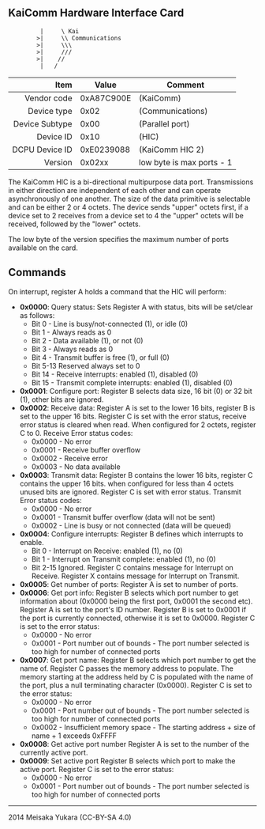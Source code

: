 KaiComm Hardware Interface Card
----

```
		 |     \ Kai 
		>|     \\ Communications
		>|     \\\
		>|     ///
		>|    //
		 |   /
```

|     Item       |   Value    |   Comment
| -------------: | ---------- | ----------------
|    Vendor code | 0xA87C900E | (KaiComm)
|    Device type | 0x02       | (Communications)
| Device Subtype | 0x00       | (Parallel port)
|      Device ID | 0x10       | (HIC)
| DCPU Device ID | 0xE0239088 | (KaiComm HIC 2)
|        Version | 0x02xx     | low byte is max ports - 1

The KaiComm HIC is a bi-directional multipurpose data port.
Transmissions in either direction are independent of each other and can operate asynchronously of one another.
The size of the data primitive is selectable and can be either 2 or 4 octets.
The device sends "upper" octets first, if a device set to 2 receives from a device set to 4 the "upper" octets will be received, followed by the "lower" octets.

The low byte of the version specifies the maximum number of ports available on the card.

Commands
----

On interrupt, register A holds a command that the HIC will perform:

 - **0x0000**: Query status:
   Sets Register A with status, bits will be set/clear as follows:
   - Bit 0 - Line is busy/not-connected (1), or idle (0)
   - Bit 1 - Always reads as 0
   - Bit 2 - Data available (1), or not (0)
   - Bit 3 - Always reads as 0
   - Bit 4 - Transmit buffer is free (1), or full (0)
   - Bit 5-13 Reserved always set to 0
   - Bit 14 - Receive interrupts: enabled (1), disabled (0)
   - Bit 15 - Transmit complete interrupts: enabled (1), disabled (0)
 - **0x0001**: Configure port:
   Register B selects data size, 16 bit (0) or 32 bit (1), other bits are ignored.
 - **0x0002**: Receive data:
   Register A is set to the lower 16 bits, register B is set to the upper 16 bits.
   Register C is set with the error status, receive error status is cleared when read.
   When configured for 2 octets, register C to 0.
   Receive Error status codes:
   - 0x0000 - No error
   - 0x0001 - Receive buffer overflow
   - 0x0002 - Receive error
   - 0x0003 - No data available
 - **0x0003**: Transmit data:
   Register B contains the lower 16 bits, register C contains the upper 16 bits.
   when configured for less than 4 octets unused bits are ignored.
   Register C is set with error status.
   Transmit Error status codes:
   - 0x0000 - No error
   - 0x0001 - Transmit buffer overflow (data will not be sent)
   - 0x0002 - Line is busy or not connected (data will be queued)
 - **0x0004**: Configure interrupts:
   Register B defines which interrupts to enable.
   - Bit 0 - Interrupt on Receive: enabled (1), no (0)
   - Bit 1 - Interrupt on Transmit complete: enabled (1), no (0)
   - Bit 2-15 Ignored.
   Register C contains message for Interrupt on Receive.
   Register X contains message for Interrupt on Transmit.
 - **0x0005**: Get number of ports:
   Register A is set to number of ports.
 - **0x0006**: Get port info:
   Register B selects which port number to get information about (0x0000 being the first port, 0x0001 the second etc).
   Register A is set to the port's ID number.
   Register B is set to 0x0001 if the port is currently connected, otherwise it is set to 0x0000.
   Register C is set to the error status:
   - 0x0000 - No error
   - 0x0001 - Port number out of bounds - The port number selected is too high for number of connected ports
 - **0x0007**: Get port name:
   Register B selects which port number to get the name of.
   Register C passes the memory address to populate.
   The memory starting at the address held by C is populated with the name of the port, plus a null terminating character (0x0000).
   Register C is set to the error status:
   - 0x0000 - No error
   - 0x0001 - Port number out of bounds - The port number selected is too high for number of connected ports
   - 0x0002 - Insufficient memory space - The starting address + size of name + 1 exceeds 0xFFFF
 - **0x0008**: Get active port number
   Register A is set to the number of the currently active port.
 - **0x0009**: Set active port
   Register B selects which port to make the active port.
   Register C is set to the error status:
   - 0x0000 - No error
   - 0x0001 - Port number out of bounds - The port number selected is too high for number of connected ports


----

2014 Meisaka Yukara (CC-BY-SA 4.0)

